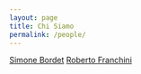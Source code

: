 ```yaml
---
layout: page
title: Chi Siamo
permalink: /people/
---
```


[Simone Bordet](simonebordet/)
[Roberto Franchini](robertofranchini/)

